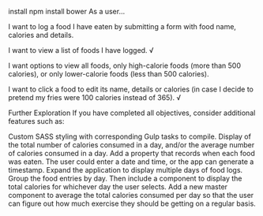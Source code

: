 install npm
install bower
As a user…

I want to log a food I have eaten by submitting a form with food name, calories and details.

I want to view a list of foods I have logged. √

I want options to view all foods, only high-calorie foods (more than 500 calories), or only lower-calorie foods (less than 500 calories).

I want to click a food to edit its name, details or calories (in case I decide to pretend my fries were 100 calories instead of 365). √




Further Exploration
If you have completed all objectives, consider additional features such as:

Custom SASS styling with corresponding Gulp tasks to compile.
Display of the total number of calories consumed in a day, and/or the average number of calories consumed in a day.
Add a property that records when each food was eaten. The user could enter a date and time, or the app can generate a timestamp.
Expand the application to display multiple days of food logs. Group the food entries by day. Then include a component to display the total calories for whichever day the user selects.
Add a new master component to average the total calories consumed per day so that the user can figure out how much exercise they should be getting on a regular basis.
